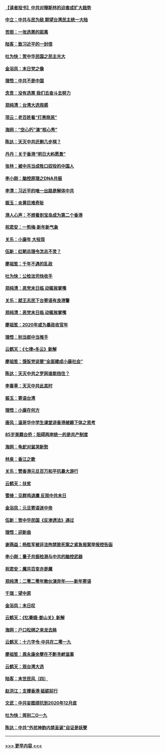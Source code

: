 #### [【读者投书】中共对穆斯林的迫害成扩大趋势](../pages/nsc993/n11791371.md?t=01150402) 
#### [中立：中共与民为敌 期望台湾民主统一大陆](../pages/nsc993/n11790392.md?t=01150402) 
#### [苦胆：一张选票的距离](../pages/nsc993/n11788914.md?t=01150402) 
#### [陆客：致习近平的一封信](../pages/nsc993/n11788867.md?t=01150402) 
#### [吐为快：贺中华民国之民主光大](../pages/nsc993/n11788618.md?t=01150402) 
#### [金浴凤：末日党之像](../pages/nsc993/n11787475.md?t=01150402) 
#### [理悟：中共不是中国](../pages/nsc993/n11787463.md?t=01150402) 
#### [念贲：没有选票  我们去奋斗去努力](../pages/nsc993/n11787398.md?t=01150402) 
#### [郑纯清：台湾大选观感](../pages/nsc993/n11786210.md?t=01150402) 
#### [项云：老百姓看“打黑除恶”](../pages/nsc993/n11785398.md?t=01150402) 
#### [海网：“空心朽”演“核心秀”](../pages/nsc993/n11783874.md?t=01150402) 
#### [陈达：天灭中共还剩几步棋？](../pages/nsc993/n11783719.md?t=01150402) 
#### [丹丹：关于香港“明日大屿愿景”](../pages/nsc993/n11783273.md?t=01150402) 
#### [张林：被中共当成牲口奴役的中国人](../pages/nsc993/n11782397.md?t=01150402) 
#### [李小刚：脑控原理之DNA共振](../pages/nsc993/n11780962.md?t=01150402) 
#### [李清：习近平的唯一出路是解体中共](../pages/nsc993/n11780866.md?t=01150402) 
#### [振玉：炎黄巨难奇耻](../pages/nsc993/n11779632.md?t=01150402) 
#### [港人心声：不想看到宝岛成为第二个香港](../pages/nsc993/n11778817.md?t=01150402) 
#### [祝君安：一剪梅‧新年新气象](../pages/nsc993/n11776340.md?t=01150402) 
#### [关乐：小康年 大役现](../pages/nsc993/n11774213.md?t=01150402) 
#### [伍新：红朝总理令怎总不灵？](../pages/nsc993/n11770813.md?t=01150402) 
#### [廖祖笙：千年不遇的乱政](../pages/nsc993/n11770373.md?t=01150402) 
#### [吐为快：公检法司快收手](../pages/nsc993/n11770359.md?t=01150402) 
#### [郑纯清：恶党末日临 动辄挨掌嘴](../pages/nsc993/n11769912.md?t=01150402) 
#### [关乐：就王志民下台寄语有良港警](../pages/nsc993/n11769903.md?t=01150402) 
#### [郑纯清：恶党末日临 动辄挨掌嘴](../pages/nsc993/n11769356.md?t=01150402) 
#### [廖祖笙：2020年或为暴政收官年](../pages/nsc993/n11768216.md?t=01150402) 
#### [理悟：别当郎中当推手](../pages/nsc993/n11768243.md?t=01150402) 
#### [云鹤天：《七律▪冬云》新解](../pages/nsc993/n11768204.md?t=01150402) 
#### [廖祖笙：饿饭党说要“全面建成小康社会”](../pages/nsc993/n11767482.md?t=01150402) 
#### [陈达：天灭中共之罗网谁能挡住？](../pages/nsc993/n11767465.md?t=01150402) 
#### [李春草：天灭中共此其时](../pages/nsc993/n11767452.md?t=01150402) 
#### [振玉：寄语台湾](../pages/nsc993/n11767432.md?t=01150402) 
#### [理悟：小康在何方](../pages/nsc993/n11767394.md?t=01150402) 
#### [唐风：温哥华中学生课堂讲香港被踢下体之思考](../pages/nsc993/n11766848.md?t=01150402) 
#### [85岁美籍台侨：阻碍两岸统一的是共产制度](../pages/nsc993/n11765043.md?t=01150402) 
#### [海网：龟蛇对鼠哭新愁](../pages/nsc993/n11764895.md?t=01150402) 
#### [林泉：香江之歌](../pages/nsc993/n11764415.md?t=01150402) 
#### [关乐：赞香港元旦百万和平抗暴大游行](../pages/nsc993/n11764382.md?t=01150402) 
#### [云鹤天：扶贫](../pages/nsc993/n11764245.md?t=01150402) 
#### [雪绮：见群鸡退鹰  反观中共末日](../pages/nsc993/n11762112.md?t=01150402) 
#### [金浴凤：元旦寄语迷中帝](../pages/nsc993/n11761788.md?t=01150402) 
#### [伍新：贺中华民国《反渗透法》通过](../pages/nsc993/n11761994.md?t=01150402) 
#### [理悟：迎新曲](../pages/nsc993/n11761152.md?t=01150402) 
#### [谢燕益：杨胜军被非法拘禁致死案之紧急报案举报控告函](../pages/nsc993/n11756134.md?t=01150402) 
#### [李小刚：量子共振检测与中共的脑控武器](../pages/nsc993/n11754518.md?t=01150402) 
#### [祝君安：魔共百变亦是魔](../pages/nsc993/n11754469.md?t=01150402) 
#### [郑纯清：二零二零年散伙演弃年——新年寄语](../pages/nsc993/n11754195.md?t=01150402) 
#### [千瑞：望中原](../pages/nsc993/n11754159.md?t=01150402) 
#### [金浴凤：末日叹](../pages/nsc993/n11752359.md?t=01150402) 
#### [云鹤天：《忆秦娥‧娄山关》新解](../pages/nsc993/n11752348.md?t=01150402) 
#### [海网：户口松绑之来龙去脉](../pages/nsc993/n11752328.md?t=01150402) 
#### [云鹤天：十六字令‧中共在二零一九](../pages/nsc993/n11752305.md?t=01150402) 
#### [廖祖笙：周永康余孽在不断寻衅滋事](../pages/nsc993/n11751013.md?t=01150402) 
#### [云鹤天：观台湾大选](../pages/nsc993/n11751007.md?t=01150402) 
#### [陆客：末世民风（四）](../pages/nsc993/n11749203.md?t=01150402) 
#### [赵洪江：支撑香港 砥砺前行](../pages/nsc993/n11748482.md?t=01150402) 
#### [文武：中共妄图顽抗到2020年12月底](../pages/nsc993/n11748446.md?t=01150402) 
#### [吐为快：挥别二O一九](../pages/nsc993/n11748411.md?t=01150402) 
#### [陈达：中共“外扰神韵内禁圣诞”自证是妖孽](../pages/nsc993/n11748226.md?t=01150402) 

----
#### [ >>> 更早内容 <<< ](../indexes/nsc993-earlier.md)
